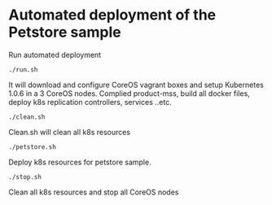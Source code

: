 # Automated deployment of the Petstore sample

Run automated deployment 
```
./run.sh 
```
It will download and configure CoreOS vagrant boxes and setup Kubernetes 1.0.6 in a 3 CoreOS nodes. Complied product-mss, build all docker files, deploy k8s replication controllers, services ..etc.

```
./clean.sh
```

Clean.sh will clean all k8s resources

```
./petstore.sh
```

Deploy k8s resources for petstore sample.

```
./stop.sh
```
 Clean all k8s resources and stop all CoreOS nodes


